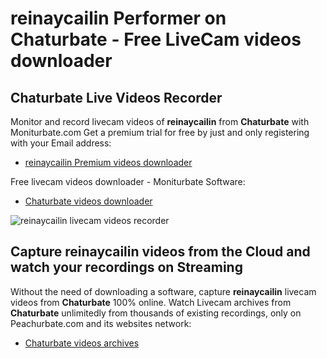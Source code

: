 # reinaycailin Performer on Chaturbate - Free LiveCam videos downloader

## Chaturbate Live Videos Recorder

Monitor and record livecam videos of **reinaycailin** from **Chaturbate** with Moniturbate.com
Get a premium trial for free by just and only registering with your Email address:
* [reinaycailin Premium videos downloader](https://moniturbate.com/request-demo-licence-key.html)

Free livecam videos downloader - Moniturbate Software:
* [Chaturbate videos downloader](https://moniturbate.com/moniturbate-download-software.html)

![reinaycailin livecam videos recorder](https://peachurnet.com/templates/moniturbate-software.png)


## Capture reinaycailin videos from the Cloud and watch your recordings on Streaming

Without the need of downloading a software, capture **reinaycailin** livecam videos from **Chaturbate** 100% online.
Watch Livecam archives from **Chaturbate** unlimitedly from thousands of existing recordings, only on Peachurbate.com and its websites network:
* [Chaturbate videos archives](https://peachurnet.com/)